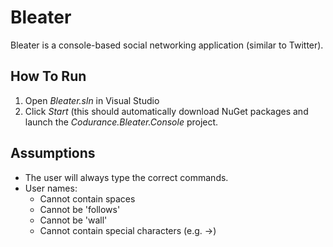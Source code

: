 
# Bleater

Bleater is a console-based social networking application (similar to Twitter).

## How To Run

1. Open *Bleater.sln* in Visual Studio
2. Click *Start* (this should automatically download NuGet packages and launch the *Codurance.Bleater.Console* project.

## Assumptions

* The user will always type the correct commands.
* User names:
	* Cannot contain spaces
	* Cannot be 'follows'
	* Cannot be 'wall'
	* Cannot contain special characters (e.g. ->)
